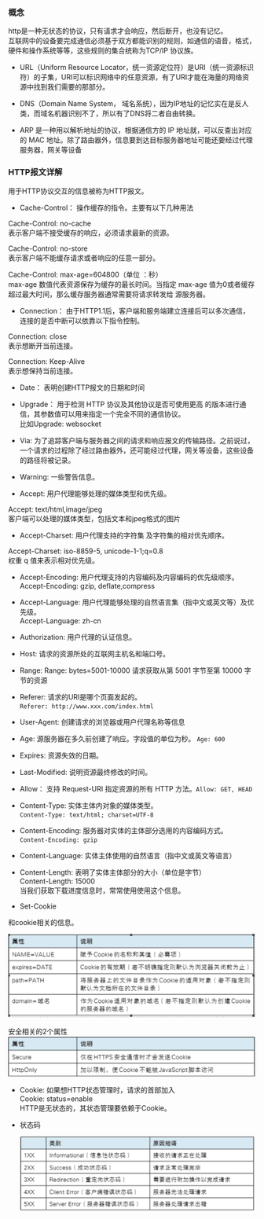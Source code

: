 ### 概念

http是一种无状态的协议，只有请求才会响应，然后断开，也没有记忆。  
互联网中的设备要完成通信必须基于双方都能识别的规则，如通信的语音，格式，硬件和操作系统等等，这些规则的集合统称为TCP/IP 协议族。

* URL（Uniform Resource Locator，统一资源定位符）是URI（统一资源标识符）的子集，URI可以标识网络中的任意资源，有了URI才能在海量的网络资源中找到我们需要的那部分。

* DNS（Domain Name System， 域名系统），因为IP地址的记忆实在是反人类，而域名机器识别不了，所以有了DNS将二者自由转换。

* ARP 是一种用以解析地址的协议，根据通信方的 IP 地址就，可以反查出对应的 MAC 地址。除了路由器外，信息要到达目标服务器地址可能还要经过代理服务器，网关等设备

### HTTP报文详解

用于HTTP协议交互的信息被称为HTTP报文。

* Cache-Control： 操作缓存的指令。主要有以下几种用法  

Cache-Control: no-cache  
表示客户端不接受缓存的响应，必须请求最新的资源。  

Cache-Control: no-store  
表示客户端不能缓存请求或者响应的任意一部分。  

Cache-Control: max-age=604800（单位 ：秒）  
max-age 数值代表资源保存为缓存的最长时间。当指定 max-age 值为0或者缓存超过最大时间，那么缓存服务器通常需要将请求转发给 源服务器。

* Connection： 由于HTTP1.1后，客户端和服务端建立连接后可以多次通信，连接的是否中断可以依靠以下指令控制。  

Connection: close  
表示想断开当前连接。  

Connection: Keep-Alive  
表示想保持当前连接。

* Date： 表明创建HTTP报文的日期和时间

* Upgrade： 用于检测 HTTP 协议及其他协议是否可使用更高 的版本进行通信，其参数值可以用来指定一个完全不同的通信协议。  
比如Upgrade: websocket

* Via: 为了追踪客户端与服务器之间的请求和响应报文的传输路径。之前说过，一个请求的过程除了经过路由器外，还可能经过代理，网关等设备，这些设备的路径将被记录。

* Warning: 一些警告信息。

* Accept: 用户代理能够处理的媒体类型和优先级。  

Accept: text/html,image/jpeg  
客户端可以处理的媒体类型，包括文本和jpeg格式的图片

* Accept-Charset: 用户代理支持的字符集 及字符集的相对优先顺序。  

Accept-Charset: iso-8859-5, unicode-1-1;q=0.8  
权重 q 值来表示相对优先级。

* Accept-Encoding: 用户代理支持的内容编码及内容编码的优先级顺序。  
Accept-Encoding: gzip, deflate,compress

* Accept-Language: 用户代理能够处理的自然语言集（指中文或英文等）及优先级。  
Accept-Language: zh-cn

* Authorization: 用户代理的认证信息。

* Host: 请求的资源所处的互联网主机名和端口号。

* Range: Range: bytes=5001-10000 请求获取从第 5001 字节至第 10000 字节的资源

* Referer: 请求的URI是哪个页面发起的。  
`Referer: http://www.xxx.com/index.html`

* User-Agent: 创建请求的浏览器或用户代理名称等信息

* Age: 源服务器在多久前创建了响应。字段值的单位为秒。 `Age: 600`

* Expires: 资源失效的日期。

* Last-Modified: 说明资源最终修改的时间。

* Allow： 支持 Request-URI 指定资源的所有 HTTP 方法。`Allow: GET, HEAD`

* Content-Type: 实体主体内对象的媒体类型。  
`Content-Type: text/html; charset=UTF-8`

* Content-Encoding: 服务器对实体的主体部分选用的内容编码方式。  
`Content-Encoding: gzip`

* Content-Language: 实体主体使用的自然语言（指中文或英文等语言）

* Content-Length: 表明了实体主体部分的大小（单位是字节）  
Content-Length: 15000  
当我们获取下载进度信息时，常常使用使用这个信息。

* Set-Cookie  

和cookie相关的信息。  

  ![cookie相关的信息](./images/1.png)

安全相关的2个属性  
![安全相关的2个属性](./images/2.png)

* Cookie: 如果想HTTP状态管理时，请求的首部加入  
Cookie: status=enable  
HTTP是无状态的，其状态管理要依赖于Cookie。

* 状态码

  ![状态码](./images/3.png)



















